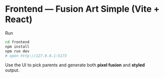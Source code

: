 # Frontend — Fusion Art Simple (Vite + React)

Run
```bash
cd frontend
npm install
npm run dev
# open http://127.0.0.1:5173
```

Use the UI to pick parents and generate both **pixel fusion** and **styled** output.

